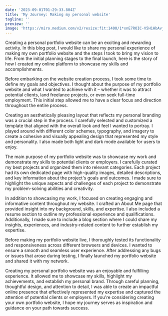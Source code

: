 ```yaml
---
date: '2023-09-01T01:29:33.804Z'
title: 'My Journey: Making my personal website'
tagline: ''
preview: ''
image: 'https://miro.medium.com/v2/resize:fit:1400/1*xnE7ROIC-V5H1HbAvjr8XA.png'
---
```

Creating a personal portfolio website can be an exciting and rewarding activity. In this blog post, I would like to share my personal experience of making my own portfolio website and the steps I took to bring my vision to life. From the initial planning stages to the final launch, here is the story of how I created my online platform to showcase my skills and accomplishments.

Before embarking on the website creation process, I took some time to define my goals and objectives. I thought about the purpose of my portfolio website and what I wanted to achieve with it – whether it was to attract potential clients, land freelance projects, or even seek full-time employment. This initial step allowed me to have a clear focus and direction throughout the entire process.

Creating an aesthetically pleasing layout that reflects my personal branding was a crucial step in the process. I carefully selected and customized a template that aligned with the overall look and feel I wanted to portray. I played around with different color schemes, typography, and imagery to create a cohesive and visually appealing design that represented my style and personality. I also made both light and dark mode available for users to enjoy.

The main purpose of my portfolio website was to showcase my work and demonstrate my skills to potential clients or employers. I carefully curated my best projects and organized them into relevant categories. Each project had its own dedicated page with high-quality images, detailed descriptions, and key information about the project's goals and outcomes. I made sure to highlight the unique aspects and challenges of each project to demonstrate my problem-solving abilities and creativity.

In addition to showcasing my work, I focused on creating engaging and informative content throughout my website. I crafted an About Me page that provided insight into my background, skills, and expertise. I also included a resume section to outline my professional experience and qualifications. Additionally, I made sure to include a blog section where I could share my insights, experiences, and industry-related content to further establish my expertise.

Before making my portfolio website live, I thoroughly tested its functionality and responsiveness across different browsers and devices. I wanted to ensure a smooth and seamless user experience. After addressing any bugs or issues that arose during testing, I finally launched my portfolio website and shared it with my network.

Creating my personal portfolio website was an enjoyable and fulfilling experience. It allowed me to showcase my skills, highlight my achievements, and establish my personal brand. Through careful planning, thoughtful design, and attention to detail, I was able to create an impactful online presence that effectively represented my expertise and captured the attention of potential clients or employers. If you're considering creating your own portfolio website, I hope my journey serves as inspiration and guidance on your path towards success.

